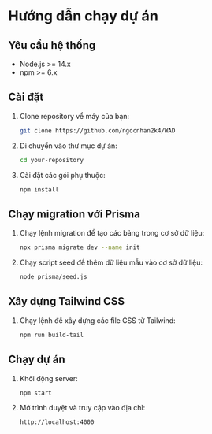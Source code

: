 # Hướng dẫn chạy dự án

## Yêu cầu hệ thống

- Node.js >= 14.x
- npm >= 6.x

## Cài đặt

1. Clone repository về máy của bạn:

    ```sh
    git clone https://github.com/ngocnhan2k4/WAD
    ```

2. Di chuyển vào thư mục dự án:

    ```sh
    cd your-repository
    ```

3. Cài đặt các gói phụ thuộc:

    ```sh
    npm install
    ```

## Chạy migration với Prisma

1. Chạy lệnh migration để tạo các bảng trong cơ sở dữ liệu:

    ```sh
    npx prisma migrate dev --name init
    ```

2. Chạy script seed để thêm dữ liệu mẫu vào cơ sở dữ liệu:

    ```sh
    node prisma/seed.js
    ```

## Xây dựng Tailwind CSS

1. Chạy lệnh để xây dựng các file CSS từ Tailwind:

    ```sh
    npm run build-tail
    ```

## Chạy dự án

1. Khởi động server:

    ```sh
    npm start
    ```

2. Mở trình duyệt và truy cập vào địa chỉ:

    ```sh
    http://localhost:4000
    ```
